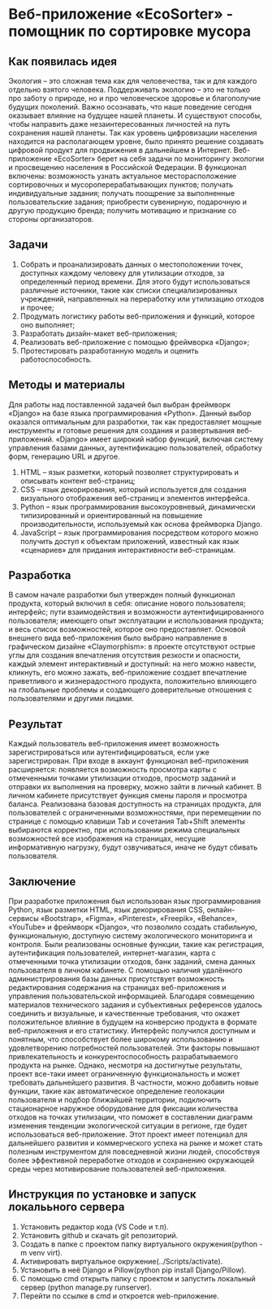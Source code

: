 # Веб-приложение «EcoSorter» - помощник по сортировке мусора
## Как появилась идея
Экология – это сложная тема как для человечества, так и для каждого отдельно взятого человека. Поддерживать экологию – это не только про заботу о природе, но и про человеческое здоровье и благополучие будущих поколений. Важно осознавать, что наше поведение сегодня оказывает влияние на будущее нашей планеты. И существуют способы, чтобы направить даже незаинтересованных личностей на путь сохранения нашей планеты. Так как уровень цифровизации населения находится на располагающем уровне, было принято решение создавать цифровой продукт для продвижения в дальнейшем в Интернет. Веб-приложение «EcoSorter» берет на себя задачи по мониторингу экологии и просвещению населения в Российской Федерации. В функционал включены: возможность узнать актуальное месторасположение сортировочных и мусороперерабатывающих пунктов; получать индивидуальные задания; получать поощрение за выполненные пользовательские задания; приобрести сувенирную, подарочную и другую продукцию бренда; получить мотивацию и признание со стороны организаторов.

## Задачи
1. Собрать и проанализировать данных о местоположении точек, доступных каждому человеку для утилизации отходов, за определенный период времени. Для этого будут использоваться различные источники, такие как списки специализированных учреждений, направленных на переработку или утилизацию отходов и прочее;
2. Продумать логистику работы веб-приложения и функций, которое оно выполняет;
3. Разработать дизайн-макет веб-приложения;
4. Реализовать веб-приложение с помощью фреймворка «Django»;
5. Протестировать разработанную модель и оценить работоспособность.

## Методы и материалы
Для работы над поставленной задачей был выбран фреймворк «Django» на базе языка программирования «Python». Данный выбор оказался оптимальным для разработки, так как предоставляет мощные инструменты и готовые решения для создания и развертывания веб-приложений. «Django» имеет широкий набор функций, включая систему управления базами данных, аутентификацию пользователей, обработку форм, генерацию URL и другое. 
1. HTML – язык разметки, который позволяет структурировать и описывать контент веб-страниц;
2. CSS – язык декорирования, который используется для создания визуального отображения веб-страниц и элементов интерфейса.
3. Python – язык программирования высокоуровневый, динамически типизированный и ориентированный на повышение производительности, используемый как основа фреймворка Django.
4. JavaScript – язык программирования посредством которого можно получить доступ к объектам приложений, известный как язык «сценариев» для придания интерактивности веб-страницам.

## Разработка
В самом начале разработки был утвержден полный функционал продукта, который включил в себя: описание нового пользователя; интерфейс; пути взаимодействия и возможности аутентифицированного пользователя; имеющего опыт эксплуатации и использования продукта; и весь список возможностей, которое оно предоставляет. 
Основой внешнего вида веб-приложения было выбрано направление в графическом дизайне «Claymorphism»: в проекте отсутствуют острые углы для создания впечатления отсутствия резкости и опасности, каждый элемент интерактивный и доступный: на него можно навести,  кликнуть, его можно зажать, веб-приложение создает впечатление приветливого и жизнерадостного продукта, положительно влияющего на глобальные проблемы и создающего доверительные отношения с пользователями и другими лицами. 

## Результат
Каждый пользователь веб-приложения имеет возможность зарегистрироваться или аутентифицироваться, если уже зарегистрирован. При входе в аккаунт функционал веб-приложения расширяется: появляется возможность просмотра карты с отмеченными точками утилизации отходов, просмотр заданий и отправки их выполнения на проверку, можно зайти в личный кабинет. В личном кабинете присутствует функция смены пароля и просмотра баланса. Реализована базовая доступность на страницах продукта, для пользователей с ограниченными возможностями, при перемещении по странице с помощью клавиши Tab и сочетания Tab+Shift элементы выбираются корректно, при использовании режима специальных возможностей все изображения на страницах, несущие информативную нагрузку, будут озвучиваться, иначе не будут сбивать пользователя.

## Заключение
При разработке приложения был использован язык программирования Python, язык разметки HTML, язык декорирования CSS, онлайн-сервисы «Bootstrap», «Figma», «Pinterest», «Freepik», «Behance», «YouTube» и фреймворк «Django», что позволило создать стабильную, функциональную, доступную систему экологического мониторинга и контроля. Были реализованы основные функции, такие как регистрация, аутентификация пользователей, интернет-магазин, карта с отмеченными точка утилизации отходов, банк заданий, смена данных пользователя в личном кабинете. С помощью наличия удалённого администрирования базы данных присутствует возможность редактирования содержания на страницах веб-приложения и управления пользовательской информацией.
Благодаря совмещению материалов технического задания и субъективных референсов удалось соединить и визуальные, и качественные требования, что окажет положительное влияние в будущем на конверсию продукта в формате веб-приложения и его статистику. Интерфейс получился доступным и понятным, что способствует более широкому использованию и удовлетворению потребностей пользователей. Эти факторы повышают привлекательность и конкурентоспособность разрабатываемого продукта на рынке.
Однако, несмотря на достигнутые результаты, проект все-таки имеет ограниченную функциональность и может требовать дальнейшего развития. В частности, можно добавить новые функции, такие как автоматическое определение геолокации пользователя и подбор ближайшей территории, подключить стационарное наружное оборудование для фиксации количества отходов на точках утилизации, что поможет в составлении диаграмм изменения тенденции экологической ситуации в регионе, где будет использоваться веб-приложение.
Этот проект имеет потенциал для дальнейшего развития и коммерческого успеха на рынке и может стать полезным инструментом для повседневной жизни людей, способствуя более эффективной переработке отходов и сохранению окружающей среды через мотивирование пользователей веб-приложения.

## Инструкция по установке и запуск локалььного сервера
1. Установить редактор кода (VS Code и т.п).
2. Установить github и скачать git репозиторий.
3. Создать в папке с проектом папку виртуального окружения(python -m venv virt).
4. Активировать виртуальное окружение(../Scripts/activate).
5. Установить в неё Django и Pillow(python pip install Django/Pillow).
6. С помощью cmd открыть папку с проектом и запустить локальный сервер (python manage.py runserver).
7. Перейти по ссылке в cmd и откроется web-приложение.
